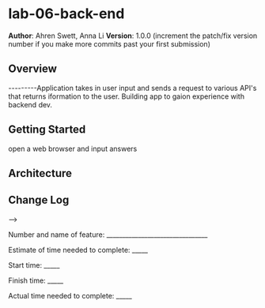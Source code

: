 # lab-06-back-end

**Author**: Ahren Swett, Anna Li
**Version**: 1.0.0 (increment the patch/fix version number if you make more commits past your first submission)

## Overview
<!-- Provide a high level overview of what this application is and why you are building it, beyond the fact that it's an assignment for this class. (i.e. What's your problem domain?) -->
---------Application takes in user input and sends a request to various API's that returns iformation to the user. Building app to gaion experience with backend dev.

## Getting Started
<!-- What are the steps that a user must take in order to build this app on their own machine and get it running? -->
open a web browser and input answers

## Architecture
<!-- Provide a detailed description of the application design. What technologies (languages, libraries, etc) you're using, and any other relevant design information. -->

## Change Log
<!-- Use this area to document the iterative changes made to your application as each feature is successfully implemented. Use time stamps. Here's an examples:

01-01-2001 4:59pm - Application now has a fully-functional express server, with a GET route for the location resource.

## Credits and Collaborations
<!-- Give credit (and a link) to other people or resources that helped you build this application. -->
-->



Number and name of feature: ________________________________

Estimate of time needed to complete: _____

Start time: _____

Finish time: _____

Actual time needed to complete: _____


